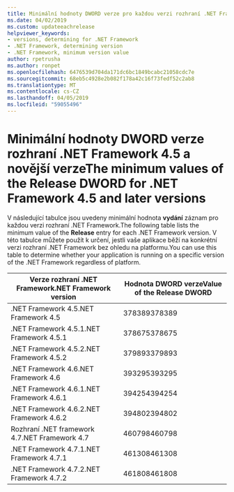 ```yaml
---
title: Minimální hodnoty DWORD verze pro každou verzi rozhraní .NET Framework
ms.date: 04/02/2019
ms.custom: updateeachrelease
helpviewer_keywords:
- versions, determining for .NET Framework
- .NET Framework, determining version
- .NET Framework, minimum version value
author: rpetrusha
ms.author: ronpet
ms.openlocfilehash: 6476539d704da171dc6bc1849bcabc21058cdc7e
ms.sourcegitcommit: 68eb5c4928e2b082f178a42c16f73fedf52c2ab8
ms.translationtype: MT
ms.contentlocale: cs-CZ
ms.lasthandoff: 04/05/2019
ms.locfileid: "59055496"
---
```

# <a name="the-minimum-values-of-the-release-dword-for-net-framework-45-and-later-versions"></a><span data-ttu-id="c82ba-102">Minimální hodnoty DWORD verze rozhraní .NET Framework 4.5 a novější verze</span><span class="sxs-lookup"><span data-stu-id="c82ba-102">The minimum values of the Release DWORD for .NET Framework 4.5 and later versions</span></span>

<span data-ttu-id="c82ba-103">V následující tabulce jsou uvedeny minimální hodnota **vydání** záznam pro každou verzi rozhraní .NET Framework.</span><span class="sxs-lookup"><span data-stu-id="c82ba-103">The following table lists the minimum value of the **Release** entry for each .NET Framework version.</span></span> <span data-ttu-id="c82ba-104">V této tabulce můžete použít k určení, jestli vaše aplikace běží na konkrétní verzi rozhraní .NET Framework bez ohledu na platformu.</span><span class="sxs-lookup"><span data-stu-id="c82ba-104">You can use this table to determine whether your application is running on a specific version of the .NET Framework regardless of platform.</span></span>

|<span data-ttu-id="c82ba-105">Verze rozhraní .NET Framework</span><span class="sxs-lookup"><span data-stu-id="c82ba-105">.NET Framework version</span></span>|<span data-ttu-id="c82ba-106">Hodnota DWORD verze</span><span class="sxs-lookup"><span data-stu-id="c82ba-106">Value of the Release DWORD</span></span>|
|--------------------------------|-------------|
|<span data-ttu-id="c82ba-107">.NET Framework 4.5</span><span class="sxs-lookup"><span data-stu-id="c82ba-107">.NET Framework 4.5</span></span>|<span data-ttu-id="c82ba-108">378389</span><span class="sxs-lookup"><span data-stu-id="c82ba-108">378389</span></span>|
|<span data-ttu-id="c82ba-109">.NET Framework 4.5.1</span><span class="sxs-lookup"><span data-stu-id="c82ba-109">.NET Framework 4.5.1</span></span>|<span data-ttu-id="c82ba-110">378675</span><span class="sxs-lookup"><span data-stu-id="c82ba-110">378675</span></span>|
|<span data-ttu-id="c82ba-111">.NET Framework 4.5.2</span><span class="sxs-lookup"><span data-stu-id="c82ba-111">.NET Framework 4.5.2</span></span>|<span data-ttu-id="c82ba-112">379893</span><span class="sxs-lookup"><span data-stu-id="c82ba-112">379893</span></span>|
|<span data-ttu-id="c82ba-113">.NET Framework 4.6</span><span class="sxs-lookup"><span data-stu-id="c82ba-113">.NET Framework 4.6</span></span>|<span data-ttu-id="c82ba-114">393295</span><span class="sxs-lookup"><span data-stu-id="c82ba-114">393295</span></span>|
|<span data-ttu-id="c82ba-115">.NET Framework 4.6.1</span><span class="sxs-lookup"><span data-stu-id="c82ba-115">.NET Framework 4.6.1</span></span>|<span data-ttu-id="c82ba-116">394254</span><span class="sxs-lookup"><span data-stu-id="c82ba-116">394254</span></span>|
|<span data-ttu-id="c82ba-117">.NET Framework 4.6.2</span><span class="sxs-lookup"><span data-stu-id="c82ba-117">.NET Framework 4.6.2</span></span>|<span data-ttu-id="c82ba-118">394802</span><span class="sxs-lookup"><span data-stu-id="c82ba-118">394802</span></span>|
|<span data-ttu-id="c82ba-119">Rozhraní .NET framework 4.7</span><span class="sxs-lookup"><span data-stu-id="c82ba-119">.NET Framework 4.7</span></span>|<span data-ttu-id="c82ba-120">460798</span><span class="sxs-lookup"><span data-stu-id="c82ba-120">460798</span></span>|
|<span data-ttu-id="c82ba-121">.NET Framework 4.7.1</span><span class="sxs-lookup"><span data-stu-id="c82ba-121">.NET Framework 4.7.1</span></span>|<span data-ttu-id="c82ba-122">461308</span><span class="sxs-lookup"><span data-stu-id="c82ba-122">461308</span></span>|
|<span data-ttu-id="c82ba-123">.NET Framework 4.7.2</span><span class="sxs-lookup"><span data-stu-id="c82ba-123">.NET Framework 4.7.2</span></span>|<span data-ttu-id="c82ba-124">461808</span><span class="sxs-lookup"><span data-stu-id="c82ba-124">461808</span></span>|
